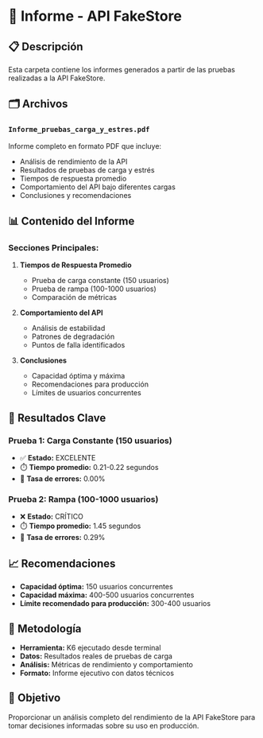 # 📄 Informe - API FakeStore

## 📋 Descripción
Esta carpeta contiene los informes generados a partir de las pruebas realizadas a la API FakeStore.

## 🗂️ Archivos

### `Informe_pruebas_carga_y_estres.pdf`
Informe completo en formato PDF que incluye:
- Análisis de rendimiento de la API
- Resultados de pruebas de carga y estrés
- Tiempos de respuesta promedio
- Comportamiento del API bajo diferentes cargas
- Conclusiones y recomendaciones

## 📊 Contenido del Informe

### Secciones Principales:
1. **Tiempos de Respuesta Promedio**
   - Prueba de carga constante (150 usuarios)
   - Prueba de rampa (100-1000 usuarios)
   - Comparación de métricas

2. **Comportamiento del API**
   - Análisis de estabilidad
   - Patrones de degradación
   - Puntos de falla identificados

3. **Conclusiones**
   - Capacidad óptima y máxima
   - Recomendaciones para producción
   - Límites de usuarios concurrentes

## 🎯 Resultados Clave

### Prueba 1: Carga Constante (150 usuarios)
- ✅ **Estado:** EXCELENTE
- ⏱️ **Tiempo promedio:** 0.21-0.22 segundos
- 🎯 **Tasa de errores:** 0.00%

### Prueba 2: Rampa (100-1000 usuarios)
- ❌ **Estado:** CRÍTICO
- ⏱️ **Tiempo promedio:** 1.45 segundos
- 🎯 **Tasa de errores:** 0.29%

## 📈 Recomendaciones
- **Capacidad óptima:** 150 usuarios concurrentes
- **Capacidad máxima:** 400-500 usuarios concurrentes
- **Límite recomendado para producción:** 300-400 usuarios

## 📝 Metodología
- **Herramienta:** K6 ejecutado desde terminal
- **Datos:** Resultados reales de pruebas de carga
- **Análisis:** Métricas de rendimiento y comportamiento
- **Formato:** Informe ejecutivo con datos técnicos

## 🎯 Objetivo
Proporcionar un análisis completo del rendimiento de la API FakeStore para tomar decisiones informadas sobre su uso en producción.
